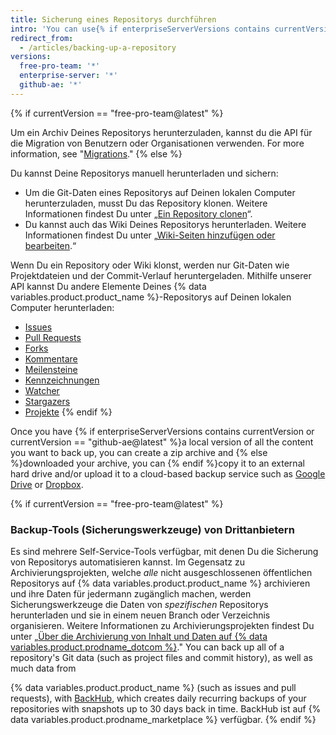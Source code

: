 ```yaml
---
title: Sicherung eines Repositorys durchführen
intro: 'You can use{% if enterpriseServerVersions contains currentVersion or currentVersion == "github-ae@latest" %} Git and{% endif %} the API {% if currentVersion == "free-pro-team@latest" %}or a third-party tool {% endif %}to back up your repository.'
redirect_from:
  - /articles/backing-up-a-repository
versions:
  free-pro-team: '*'
  enterprise-server: '*'
  github-ae: '*'
---
```


{% if currentVersion == "free-pro-team@latest" %}

Um ein Archiv Deines Repositorys herunterzuladen, kannst du die API für die Migration von Benutzern oder Organisationen verwenden. For more information, see "[Migrations](/v3/migrations/)."
{% else %}

Du kannst Deine Repositorys manuell herunterladen und sichern:

- Um die Git-Daten eines Repositorys auf Deinen lokalen Computer herunterzuladen, musst Du das Repository klonen. Weitere Informationen findest Du unter „[Ein Repository clonen](/articles/cloning-a-repository)“.
- Du kannst auch das Wiki Deines Repositorys herunterladen. Weitere Informationen findest Du unter „[Wiki-Seiten hinzufügen oder bearbeiten](/articles/adding-or-editing-wiki-pages).“

Wenn Du ein Repository oder Wiki klonst, werden nur Git-Daten wie Projektdateien und der Commit-Verlauf heruntergeladen. Mithilfe unserer API kannst Du andere Elemente Deines {% data variables.product.product_name %}-Repositorys auf Deinen lokalen Computer herunterladen:

- [Issues](/v3/issues/#list-issues-for-a-repository)
- [Pull Requests](/v3/pulls/#list-pull-requests)
- [Forks](/rest/reference/repos#list-forks)
- [Kommentare](/rest/reference/issues#list-issue-comments-for-a-repository)
- [Meilensteine](/rest/reference/issues#list-milestones)
- [Kennzeichnungen](/rest/reference/issues#list-labels-for-a-repository)
- [Watcher](/rest/reference/activity#list-watchers)
- [Stargazers](/rest/reference/activity#list-stargazers)
- [Projekte](/v3/projects/#list-repository-projects)
{% endif %}

Once you have {% if enterpriseServerVersions contains currentVersion or currentVersion == "github-ae@latest" %}a local version of all the content you want to back up, you can create a zip archive and {% else %}downloaded your archive, you can {% endif %}copy it to an external hard drive and/or upload it to a cloud-based backup service such as [Google Drive](https://www.google.com/drive/) or [Dropbox](https://www.dropbox.com/).

{% if currentVersion == "free-pro-team@latest" %}
### Backup-Tools (Sicherungswerkzeuge) von Drittanbietern

Es sind mehrere Self-Service-Tools verfügbar, mit denen Du die Sicherung von Repositorys automatisieren kannst. Im Gegensatz zu Archivierungsprojekten, welche _alle_ nicht ausgeschlossenen öffentlichen Repositorys auf {% data variables.product.product_name %} archivieren und ihre Daten für jedermann zugänglich machen, werden Sicherungswerkzeuge die Daten von _spezifischen_ Repositorys herunterladen und sie in einem neuen Branch oder Verzeichnis organisieren. Weitere Informationen zu Archivierungsprojekten findest Du unter „[Über die Archivierung von Inhalt und Daten auf {% data variables.product.prodname_dotcom %}](/github/creating-cloning-and-archiving-repositories/about-archiving-content-and-data-on-github#about-the-github-archive-program)."
You can back up all of a repository's Git data (such as project files and commit history), as well as much data from

{% data variables.product.product_name %} (such as issues and pull requests), with [BackHub](https://github.com/marketplace/backhub), which creates daily recurring backups of your repositories with snapshots up to 30 days back in time. BackHub ist auf {% data variables.product.prodname_marketplace %} verfügbar.
{% endif %}
